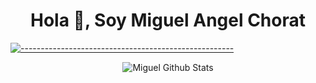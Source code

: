 <h1 align="center">Hola 👋, Soy Miguel Angel Chorat</h1>

[![-----------------------------------------------------](
https://raw.githubusercontent.com/andreasbm/readme/master/assets/lines/aqua.png)](https://github.com/BaseMax?tab=repositories)

<p align="center">
  <img alt="Miguel Github Stats" src="https://github-readme-stats.vercel.app/api?username=Miguelchorat&show_icons=true&theme=radical">
</p>
